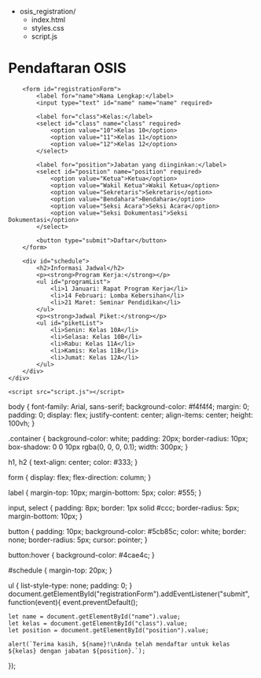 - osis_registration/
  - index.html
  - styles.css
  - script.js
<!DOCTYPE html>
<html lang="en">
<head>
    <meta charset="UTF-8">
    <meta name="viewport" content="width=device-width, initial-scale=1.0">
    <title>Pendaftaran OSIS</title>
    <link rel="stylesheet" href="styles.css">
</head>
<body>
    <div class="container">
        <h1>Pendaftaran OSIS</h1>

        <form id="registrationForm">
            <label for="name">Nama Lengkap:</label>
            <input type="text" id="name" name="name" required>

            <label for="class">Kelas:</label>
            <select id="class" name="class" required>
                <option value="10">Kelas 10</option>
                <option value="11">Kelas 11</option>
                <option value="12">Kelas 12</option>
            </select>

            <label for="position">Jabatan yang diinginkan:</label>
            <select id="position" name="position" required>
                <option value="Ketua">Ketua</option>
                <option value="Wakil Ketua">Wakil Ketua</option>
                <option value="Sekretaris">Sekretaris</option>
                <option value="Bendahara">Bendahara</option>
                <option value="Seksi Acara">Seksi Acara</option>
                <option value="Seksi Dokumentasi">Seksi Dokumentasi</option>
            </select>

            <button type="submit">Daftar</button>
        </form>

        <div id="schedule">
            <h2>Informasi Jadwal</h2>
            <p><strong>Program Kerja:</strong></p>
            <ul id="programList">
                <li>1 Januari: Rapat Program Kerja</li>
                <li>14 Februari: Lomba Kebersihan</li>
                <li>21 Maret: Seminar Pendidikan</li>
            </ul>
            <p><strong>Jadwal Piket:</strong></p>
            <ul id="piketList">
                <li>Senin: Kelas 10A</li>
                <li>Selasa: Kelas 10B</li>
                <li>Rabu: Kelas 11A</li>
                <li>Kamis: Kelas 11B</li>
                <li>Jumat: Kelas 12A</li>
            </ul>
        </div>
    </div>

    <script src="script.js"></script>
</body>
</html>
body {
    font-family: Arial, sans-serif;
    background-color: #f4f4f4;
    margin: 0;
    padding: 0;
    display: flex;
    justify-content: center;
    align-items: center;
    height: 100vh;
}

.container {
    background-color: white;
    padding: 20px;
    border-radius: 10px;
    box-shadow: 0 0 10px rgba(0, 0, 0, 0.1);
    width: 300px;
}

h1, h2 {
    text-align: center;
    color: #333;
}

form {
    display: flex;
    flex-direction: column;
}

label {
    margin-top: 10px;
    margin-bottom: 5px;
    color: #555;
}

input, select {
    padding: 8px;
    border: 1px solid #ccc;
    border-radius: 5px;
    margin-bottom: 10px;
}

button {
    padding: 10px;
    background-color: #5cb85c;
    color: white;
    border: none;
    border-radius: 5px;
    cursor: pointer;
}

button:hover {
    background-color: #4cae4c;
}

#schedule {
    margin-top: 20px;
}

ul {
    list-style-type: none;
    padding: 0;
}
document.getElementById("registrationForm").addEventListener("submit", function(event){
    event.preventDefault();

    let name = document.getElementById("name").value;
    let kelas = document.getElementById("class").value;
    let position = document.getElementById("position").value;

    alert(`Terima kasih, ${name}!\nAnda telah mendaftar untuk kelas ${kelas} dengan jabatan ${position}.`);
});
